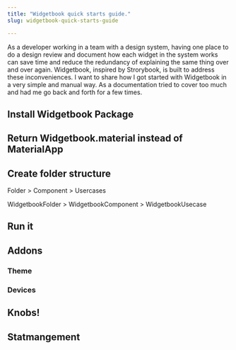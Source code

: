 ```yaml
---
title: "Widgetbook quick starts guide."
slug: widgetbook-quick-starts-guide

---
```


As a developer working in a team with a design system, having one place to do a design review and document how each widget in the system works can save time and reduce the redundancy of explaining the same thing over and over again. Widgetbook, inspired by Strorybook, is built to address these inconveniences. I want to share how I got started with Widgetbook in a very simple and manual way. As a documentation tried to cover too much and had me go back and forth for a few times.

## Install Widgetbook Package

## Return Widgetbook.material instead of MaterialApp

## Create folder structure

Folder &gt; Component &gt; Usercases

WidgetbookFolder &gt; WidgetbookComponent &gt; WidgetbookUsecase

## Run it

## Addons

### Theme

### Devices

## Knobs!

## Statmangement